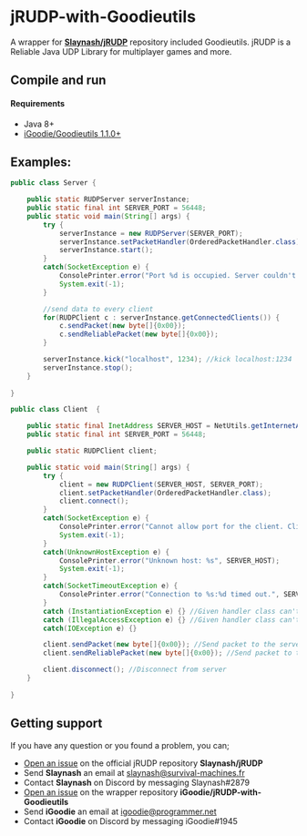 # jRUDP-with-Goodieutils
A wrapper for [**Slaynash/jRUDP**](https://github.com/Slaynash/jRUDP) repository included Goodieutils.
jRUDP is a Reliable Java UDP Library for multiplayer games and more.

Compile and run
---
#### Requirements
- Java 8+
- [iGoodie/Goodieutils 1.1.0+](https://github.com/iGoodie/Goodieutils)

Examples:
---
```java
public class Server {

	public static RUDPServer serverInstance;
	public static final int SERVER_PORT = 56448;
	public static void main(String[] args) {
		try {
			serverInstance = new RUDPServer(SERVER_PORT);
			serverInstance.setPacketHandler(OrderedPacketHandler.class);
			serverInstance.start();
		}
		catch(SocketException e) {
			ConsolePrinter.error("Port %d is occupied. Server couldn't be initialized.", SERVER_PORT);
			System.exit(-1);
		}

		//send data to every client
		for(RUDPClient c : serverInstance.getConnectedClients()) {
			c.sendPacket(new byte[]{0x00});
			c.sendReliablePacket(new byte[]{0x00});
		}

		serverInstance.kick("localhost", 1234); //kick localhost:1234
		serverInstance.stop();
	}
	
}
```

```java
public class Client  {

	public static final InetAddress SERVER_HOST = NetUtils.getInternetAdress("localhost");
	public static final int SERVER_PORT = 56448;

	public static RUDPClient client;

	public static void main(String[] args) {
		try {
			client = new RUDPClient(SERVER_HOST, SERVER_PORT);
			client.setPacketHandler(OrderedPacketHandler.class);
			client.connect();
		}
		catch(SocketException e) {
			ConsolePrinter.error("Cannot allow port for the client. Client can't be launched.");
			System.exit(-1);
		}
		catch(UnknownHostException e) {
			ConsolePrinter.error("Unknown host: %s", SERVER_HOST);
			System.exit(-1);
		}
		catch(SocketTimeoutException e) {
			ConsolePrinter.error("Connection to %s:%d timed out.", SERVER_HOST, SERVER_PORT);
		}
		catch (InstantiationException e) {} //Given handler class can't be instantiated.
		catch (IllegalAccessException e) {} //Given handler class can't be accessed.
		catch(IOException e) {}

		client.sendPacket(new byte[]{0x00}); //Send packet to the server
		client.sendReliablePacket(new byte[]{0x00}); //Send packet to the server

		client.disconnect(); //Disconnect from server
	}
	
}
```

## Getting support
If you have any question or you found a problem, you can;
- [Open an issue](https://github.com/Slaynash/jRUDP/issues) on the official jRUDP repository **Slaynash/jRUDP**
- Send **Slaynash** an email at [slaynash@survival-machines.fr](mailto:slaynash@survival-machines.fr)
- Contact **Slaynash** on Discord by messaging Slaynash#2879
- [Open an issue](https://github.com/iGoodie/jRUDP-with-Goodieutils/issues) on the wrapper repository **iGoodie/jRUDP-with-Goodieutils**
- Send **iGoodie** an email at [igoodie@programmer.net](mailto:igoodie@programmer.net)
- Contact **iGoodie** on Discord by messaging iGoodie#1945
